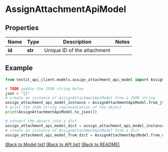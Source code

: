# AssignAttachmentApiModel


## Properties

Name | Type | Description | Notes
------------ | ------------- | ------------- | -------------
**id** | **str** | Unique ID of the attachment | 

## Example

```python
from testit_api_client.models.assign_attachment_api_model import AssignAttachmentApiModel

# TODO update the JSON string below
json = "{}"
# create an instance of AssignAttachmentApiModel from a JSON string
assign_attachment_api_model_instance = AssignAttachmentApiModel.from_json(json)
# print the JSON string representation of the object
print(AssignAttachmentApiModel.to_json())

# convert the object into a dict
assign_attachment_api_model_dict = assign_attachment_api_model_instance.to_dict()
# create an instance of AssignAttachmentApiModel from a dict
assign_attachment_api_model_from_dict = AssignAttachmentApiModel.from_dict(assign_attachment_api_model_dict)
```
[[Back to Model list]](../README.md#documentation-for-models) [[Back to API list]](../README.md#documentation-for-api-endpoints) [[Back to README]](../README.md)


